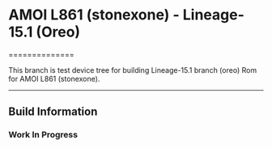 # AMOI L861 (stonexone) - Lineage-15.1 (Oreo)

==============

This branch is test device tree for building Lineage-15.1 branch (oreo) Rom for AMOI L861 (stonexone).

---

## Build Information

### Work In Progress
